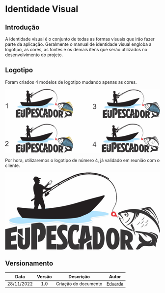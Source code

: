 # Identidade Visual

## Introdução
A identidade visual é o conjunto de todas as formas visuais que irão fazer parte da aplicação. Geralmente o manual de identidade visual engloba a logotipo, as cores, as fontes e os demais itens que serão utilizados no desenvolvimento do projeto.

## Logotipo
Foram criados 4 modelos de logotipo mudando apenas as cores.

![Logo][1]

[1]: ../assets/logo/modelosLogo.jpg

Por hora, utilizaremos o logotipo de número 4, já validado em reunião com o cliente.

![Logo][2]

[2]: ../assets/logo/logoNova.jpg

## Versionamento

|    Data    | Versão |      Descrição       |                                                               Autor                                                               |
| :--------: | :----: | :------------------: | :-------------------------------------------------------------------------------------------------------------------------------: |
| 28/11/2022 |  1.0   | Criação do documento | [Eduarda](https://github.com/ServidioEC) |
